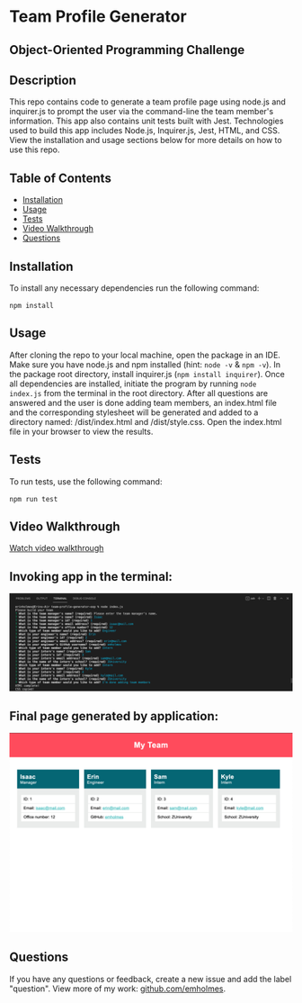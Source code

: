 # Team Profile Generator
## Object-Oriented Programming Challenge

## Description
This repo contains code to generate a team profile page using node.js and inquirer.js to prompt the user via the command-line the team member's information. This app also contains unit tests built with Jest. Technologies used to build this app includes Node.js, Inquirer.js, Jest, HTML, and CSS. View the installation and usage sections below for more details on how to use this repo.

## Table of Contents
* [Installation](#installation)
* [Usage](#usage)
* [Tests](#tests)
* [Video Walkthrough](#video-walkthrough)
* [Questions](#questions)

## Installation
To install any necessary dependencies run the following command: 

    npm install


## Usage 
After cloning the repo to your local machine, open the package in an IDE. Make sure you have node.js and npm installed (hint: `node -v` & `npm -v`). In the package root directory, install inquirer.js (`npm install inquirer`). Once all dependencies are installed, initiate the program by running `node index.js` from the terminal in the root directory. After all questions are answered and the user is done adding team members, an index.html file and the corresponding stylesheet will be generated and added to a directory named: /dist/index.html and /dist/style.css. Open the index.html file in your browser to view the results.

## Tests
To run tests, use the following command: 

    npm run test


## Video Walkthrough
[Watch video walkthrough](https://drive.google.com/file/d/1oB34YIYzKOCTWpCsK3Cm1F1w9VTVx0te/view)

## Invoking app in the terminal: 
![Command-line prompts](./src/images/invoking-app.png)

## Final page generated by application: 
![index.html file generated by app](./src/images/video-walkthrough-index.png) 

## Questions
If you have any questions or feedback, create a new issue and add the label "question". 
View more of my work: [github.com/emholmes](https://github.com/emholmes).